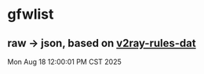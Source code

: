# gfwlist
## raw -> json, based on [v2ray-rules-dat](https://github.com/Loyalsoldier/v2ray-rules-dat)
Mon Aug 18 12:00:01 PM CST 2025

